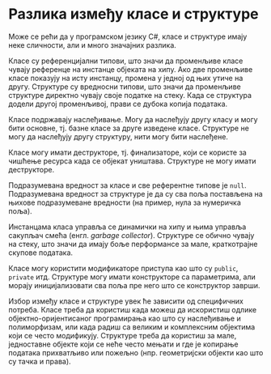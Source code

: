 # Разлика између класе и структуре

Може се рећи да у програмском језику C#, класе и структуре имају неке
сличности, али и много значајних разлика.

Класе су референцијални типови, што значи да променљиве класе чувају референце
на инстанце објеката на хипу. Ако две променљиве класе показују на исту
инстанцу, промена у једној од њих утиче на другу. Структуре су вредносни
типови, што значи да променљиве структуре директно чувају своје податке на
стеку. Када се структура додели другој променљивој, прави се дубока копија
података.

Класе подржавају наслеђивање. Могу да наслеђују другу класу и могу бити
основне, тј. базне класе за друге изведене класе. Структуре не могу да
наслеђују другу структуру, нити могу бити наслеђене.

Класе могу имати деструкторе, тј. финализаторе, који се користе за чишћење
ресурса када се објекат уништава. Структуре не могу имати деструкторе.

Подразумевана вредност за класе и све референтне типове је `null`.
Подразумевана вредност за структуре је да су сва поља постављена на њихове
подразумеване вредности (на пример, нула за нумеричка поља).

Инстанцама класа управља се динамички на хипу и њима управља сакупљач смећа
(енгл. *garbage collector*). Структуре се обично чувају на стеку, што значи да
имају боље перформансе за мале, краткотрајне скупове података.

Класе могу користити модификаторе приступа као што су `public`, `private` итд.
Структуре могу имати конструкторе са параметрима, али морају иницијализовати сва
поља пре него што се конструктор заврши.

Избор између класе и структуре увек ће зависити од специфичних потреба. Класе
треба да користиш када можеш да искористиш одлике објектно-оријентисаног
програмирања као што су наслеђивање и полиморфизам, или када радиш са великим и
комплексним објектима који се често модификују. Структуре треба да користиш за
мале, једноставне објекте који се неће често мењати и где је копирање података
прихватљиво или пожељно (нпр. геометријски објекти као што су тачка и права).
